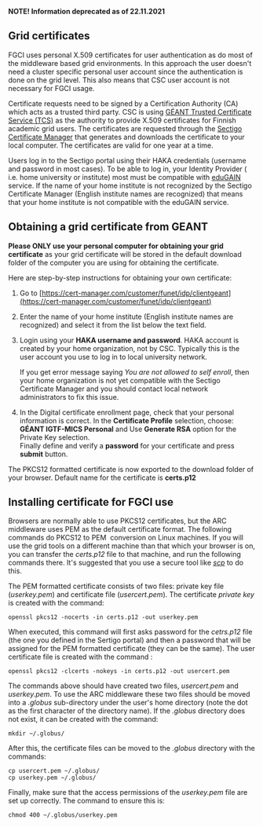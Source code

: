 
**NOTE! Information deprecated as of 22.11.2021**

## Grid certificates

FGCI uses personal X.509 certificates for user authentication as do most
of the middleware based grid environments. In this approach the user
doesn't need a cluster specific personal user account since the authentication
is done on the grid level. This also means that CSC user account is not
necessary for FGCI usage.

Certificate requests need to be signed by a Certification Authority (CA)
which acts as a trusted third party. CSC is using [GÉANT Trusted
Certificate Service (TCS)] as the authority to provide X.509 certificates for Finnish academic
grid users. The certificates are requested through the [Sectigo Certificate Manager](https://cert-manager.com/customer/funet/idp/clientgeant
) that generates and downloads the certificate to your local computer. The
certificates are valid for one year at a time.

Users log in to the Sectigo portal using their HAKA credentials
(username and password in most cases). To be able to log in, your
Identity Provider ( i.e. home university or institute) most must be
compatible with [eduGAIN] service. If the name of your home institute is
not recognized by the Sectigo Certificate Manager (English
institute names are recognized) that means that your home
institute is not compatible with the eduGAIN service.

## Obtaining a grid certificate from GEANT

**Please ONLY use your personal computer for obtaining your grid
certificate** as your grid certificate
will be stored in the default download folder of the computer you are using for obtaining the
certificate. 
    
Here are step-by-step instructions for obtaining your own certificate:

1.  Go to [https://cert-manager.com/customer/funet/idp/clientgeant](https://cert-manager.com/customer/funet/idp/clientgeant)

2.  Enter the name of your home institute (English
    institute names are recognized) and select it from the list below the text field.
    
3.  Login using your **HAKA username and password**. HAKA account is
    created by your home organization, not by CSC. Typically this is the
    user account you use to log in to local university network. 
    
    If you get error message saying  _You are not allowed to self enroll_, then your home organization is not yet compatible with the Sectigo Certificate Manager and you should contact local network administrators to fix this issue.
    

4.  In the Digital certificate enrollment page, check that your personal information is correct.
In the **Certificate Profile** selection, choose: **GÉANT IGTF-MICS Personal** and Use **Generate RSA** option for the Private Key selection.   
Finally define and verify a **password** for your certificate and press **submit** button.

The PKCS12 formatted certificate is now exported to the download folder of your browser. Default name for the certificate is **certs.p12**

## Installing certificate for FGCI use

Browsers are normally able to use PKCS12 certificates, but the ARC middleware 
uses PEM as the default certificate format. The following commands do PKCS12 to PEM  
conversion on Linux machines. If you will use the grid tools on a different machine than
that which your browser is on, you can transfer the *certs.p12* file
to that machine, and run the following commands there. It's suggested
that you use a secure tool like [*scp*] to do this. 

The PEM formatted certificate consists of two files: private key file
(*userkey.pem*) and certificate file (*usercert.pem*). The certificate
_private key_ is created with the command:

    openssl pkcs12 -nocerts -in certs.p12 -out userkey.pem

When executed, this command will first asks password for the _cetrs.p12_ file (the one you defined in the Sertigo portal) and then a password that will be assigned for the PEM formatted certificate (they can be the same). The user certificate file is created with the command :

    openssl pkcs12 -clcerts -nokeys -in certs.p12 -out usercert.pem

The commands above should have created two files, *usercert.pem* and
*userkey.pem*. To use the ARC middleware these two files should be moved
into a *.globus* sub-directory under the user's home directory (note the
dot as the first character of the directory name). If the *.globus*
directory does not exist, it can be created with the command:

    mkdir ~/.globus/

After this, the certificate files can be moved to the *.globus*
directory with the commands:

    cp usercert.pem ~/.globus/
    cp userkey.pem ~/.globus/

Finally, make sure that the access permissions of the *userkey.pem* file
are set up correctly. The command to ensure this is:

    chmod 400 ~/.globus/userkey.pem





  [GÉANT Trusted Certificate Service (TCS)]: http://www.geant.org/TCS/Pages/default.aspx
  [DigiCert SSO portal]: https://www.digicert.com/sso%E2%80%8B
  [eduGAIN]: http://services.geant.net/edugain/Pages/Home.aspx
  [Personal Nordugrid certificate]: https://research.csc.fi/nordugrid-certificate
  [*scp*]: /data/moving/scp.md
